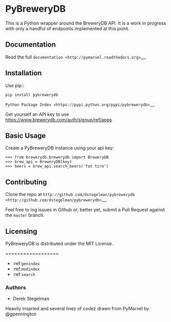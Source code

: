 PyBreweryDB
===========

This is a Python wrapper around the BreweryDB API.  It is a work in progress with
only a handful of endpoints implemented at this point.


Documentation
-------------

Read the full `documentation <http://pymarvel.readthedocs.org>`__.


Installation
------------
Use pip::

    pip install pybrewerydb

`Python Package Index <https://pypi.python.org/pypi/pybrewerydb>`__.

Get yourself an API key to use https://www.brewerydb.com/auth/signup/ref/apps


Basic Usage
-----------

Create a PyBreweryDB instance using your api key:

    >>> from brewerydb.brewerydb import BreweryDB
    >>> brew_api = BreweryDB(key)
    >>> beers = brew_api.search_beers('fat tire')

Contributing
------------

Clone the repo at `http://github.com/dstegelman/pybrewerydb <http://github.com/dstegelman/pybrewerydb>`__.

Feel free to log issues in Github or, better yet, submit a Pull Request against the ``master`` branch.

Licensing
---------

PyBreweryDB is distributed under the MIT License.
    
==================

* :ref:`genindex`
* :ref:`modindex`
* :ref:`search`


### Authors

* Derek Stegelman

Heavily inspried and several linez of codez drawn from PyMarvel by @gpennington